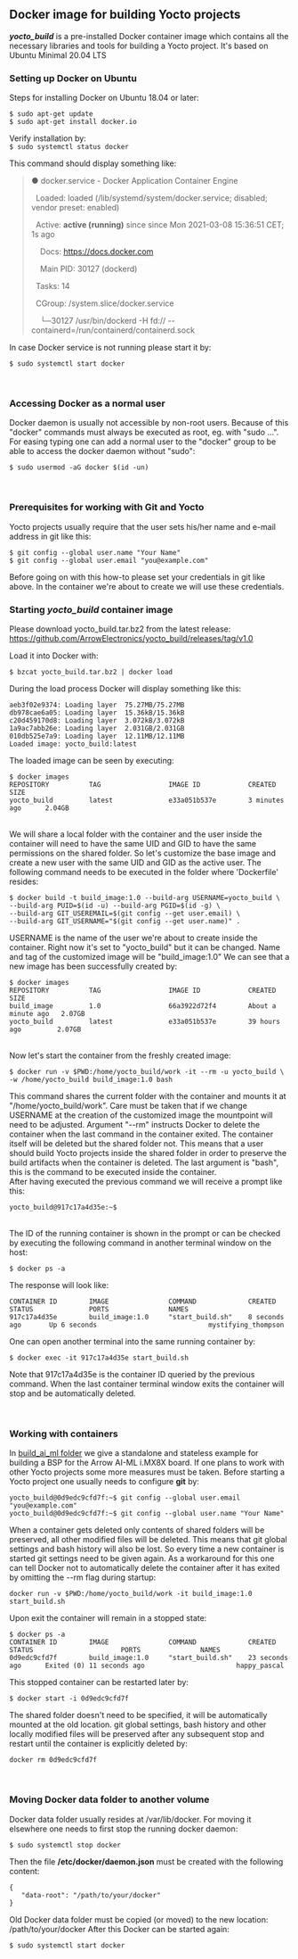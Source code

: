 
## Docker image for building Yocto projects
***yocto_build*** is a pre-installed Docker container image which contains all the necessary libraries and tools for building a Yocto project. It's based on Ubuntu Minimal 20.04 LTS

### Setting up Docker on Ubuntu
Steps for installing Docker on Ubuntu 18.04 or later:
```
$ sudo apt-get update
$ sudo apt-get install docker.io
```

Verify installation by: \
`$ sudo systemctl status docker`

This command should display something like:

> ● docker.service - Docker Application Container Engine
> 
> &nbsp;&nbsp;Loaded: loaded (/lib/systemd/system/docker.service; disabled; vendor preset: enabled)
> 
> &nbsp;&nbsp;Active: **active (running)** since since Mon 2021-03-08 15:36:51 CET; 1s ago
> 
> &nbsp;&nbsp;&nbsp;&nbsp;Docs: https://docs.docker.com
> 
> &nbsp;&nbsp;&nbsp;&nbsp;Main PID: 30127 (dockerd)
> 
> &nbsp;&nbsp;Tasks: 14
> 
> &nbsp;&nbsp;CGroup: /system.slice/docker.service
> 
> &nbsp;&nbsp;&nbsp;&nbsp;└─30127 /usr/bin/dockerd -H fd:// --containerd=/run/containerd/containerd.sock

In case Docker service is not running please start it by:

`$ sudo systemctl start docker`

<br/>

### Accessing Docker as a normal user
Docker daemon is usually not accessible by non-root users. Because of this "docker" commands must always be executed as root, eg. with "sudo ...". For easing typing one can add a normal user to the "docker" group to be able to access the docker daemon without "sudo":
```
$ sudo usermod -aG docker $(id -un)
```
<br/>

### Prerequisites for working with Git and Yocto
Yocto projects usually require that the user sets his/her name and e-mail address in git like this:
```
$ git config --global user.name "Your Name"
$ git config --global user.email "you@example.com"
```
Before going on with this how-to please set your credentials in git like above. In the container we're about to create we will use these credentials.
<br/>

### Starting *yocto_build* container image
Please download yocto_build.tar.bz2 from the latest release: https://github.com/ArrowElectronics/yocto_build/releases/tag/v1.0

Load it into Docker with:
```
$ bzcat yocto_build.tar.bz2 | docker load
```
During the load process Docker will display something like this:
```
aeb3f02e9374: Loading layer  75.27MB/75.27MB
db978cae6a05: Loading layer  15.36kB/15.36kB
c20d459170d8: Loading layer  3.072kB/3.072kB
1a9ac7abb26e: Loading layer  2.031GB/2.031GB
010db525e7a9: Loading layer  12.11MB/12.11MB
Loaded image: yocto_build:latest
```
The loaded image can be seen by executing:
```
$ docker images
REPOSITORY          TAG                 IMAGE ID            CREATED             SIZE
yocto_build         latest              e33a051b537e        3 minutes ago      2.04GB
```
<br/>
We will share a local folder with the container and the user inside the container will need to have the same UID and GID to have the same permissions on the shared folder. So let's customize the base image and create a new user with the same UID and GID as the active user. The following command needs to be executed in the folder where 'Dockerfile' resides:

```
$ docker build -t build_image:1.0 --build-arg USERNAME=yocto_build \
--build-arg PUID=$(id -u) --build-arg PGID=$(id -g) \
--build-arg GIT_USEREMAIL=$(git config --get user.email) \
--build-arg GIT_USERNAME="$(git config --get user.name)" .
```
USERNAME is the name of the user we're about to create inside the container. Right now it's set to "yocto_build" but it can be changed.
Name and tag of the customized image will be "build_image:1.0"
We can see that a new image has been successfully created by:
```
$ docker images
REPOSITORY          TAG                 IMAGE ID            CREATED              SIZE
build_image         1.0                 66a3922d72f4        About a minute ago   2.07GB
yocto_build         latest              e33a051b537e        39 hours ago         2.07GB
```

<br/>
Now let's start the container from the freshly created image:

```
$ docker run -v $PWD:/home/yocto_build/work -it --rm -u yocto_build \
-w /home/yocto_build build_image:1.0 bash
```
This command shares the current folder with the container and mounts it at "/home/yocto_build/work". Care must be taken that if we change USERNAME at the creation of the customized image the mountpoint will need to be adjusted.
Argument "--rm" instructs Docker to delete the container when the last command in the container exited. The container itself will be deleted but the shared folder not. This means that a user should build Yocto projects inside the shared folder in order to preserve the build artifacts when the container is deleted.
The last argument is "bash", this is the command to be executed inside the container.
<br/>
After having executed the previous command we will receive a prompt like this:
```
yocto_build@917c17a4d35e:~$
```
<br/>
The ID of the running container is shown in the prompt or can be checked by executing the following command in another terminal window on the host:

```
$ docker ps -a
```
The response will look like:
```
CONTAINER ID        IMAGE               COMMAND             CREATED             STATUS              PORTS               NAMES
917c17a4d35e        build_image:1.0     "start_build.sh"    8 seconds ago       Up 6 seconds                            mystifying_thompson
```
One can open another terminal into the same running container by:
```
$ docker exec -it 917c17a4d35e start_build.sh
```
Note that 917c17a4d35e is the container ID queried by the previous command.
When the last container terminal window exits the container will stop and be automatically deleted.

<br/>

### Working with containers
In [build_ai_ml folder](https://github.com/ArrowElectronics/yocto_build/tree/master/build_ai_ml) we give a standalone and stateless example for building a BSP for the Arrow AI-ML i.MX8X board. If one plans to work with other Yocto projects some more measures must be taken.
Before starting a Yocto project one usually needs to configure **git** by:
```
yocto_build@0d9edc9cfd7f:~$ git config --global user.email "you@example.com"
yocto_build@0d9edc9cfd7f:~$ git config --global user.name "Your Name"
```
When a container gets deleted only contents of shared folders will be preserved, all other modified files will be deleted. This means that git global settings and bash history will also be lost. So every time a new container is started git settings need to be given again.
As a workaround for this one can tell Docker not to automatically delete the container after it has exited by omitting the --rm flag during startup:
```
docker run -v $PWD:/home/yocto_build/work -it build_image:1.0 start_build.sh
```
Upon exit the container will remain in a stopped state:
```
$ docker ps -a
CONTAINER ID        IMAGE               COMMAND             CREATED             STATUS                      PORTS               NAMES
0d9edc9cfd7f        build_image:1.0     "start_build.sh"    23 seconds ago      Exited (0) 11 seconds ago                       happy_pascal

```
This stopped container can be restarted later by:
```
$ docker start -i 0d9edc9cfd7f
```
The shared folder doesn't need to be specified, it will be automatically mounted at the old location. git global settings, bash history and other locally modified files will be preserved after any subsequent stop and restart until the container is explicitly deleted by:
```
docker rm 0d9edc9cfd7f
```

<br/>

### Moving Docker data folder to another volume
Docker data folder usually resides at /var/lib/docker. For moving it elsewhere one needs to first stop the running docker daemon:
```
$ sudo systemctl stop docker
```
Then the file **/etc/docker/daemon.json** must be created with the following content:
```
{ 
   "data-root": "/path/to/your/docker" 
}
```
Old Docker data folder must be copied (or moved) to the new location: /path/to/your/docker
After this Docker can be started again:
```
$ sudo systemctl start docker
```
